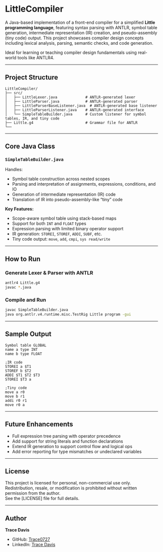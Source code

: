 # LittleCompiler

A Java-based implementation of a front-end compiler for a simplified **Little programming language**, featuring syntax parsing with ANTLR, symbol table generation, intermediate representation (IR) creation, and pseudo-assembly (tiny code) output. This project showcases compiler design concepts including lexical analysis, parsing, semantic checks, and code generation.

Ideal for learning or teaching compiler design fundamentals using real-world tools like ANTLR4.

---

## Project Structure

```
LittleCompiler/
├── src/
│   ├── LittleLexer.java             # ANTLR-generated lexer
│   ├── LittleParser.java            # ANTLR-generated parser
│   ├── LittleParserBaseListener.java  # ANTLR-generated base listener
│   ├── LittleParserListener.java    # ANTLR-generated interface
│   └── SimpleTableBuilder.java      # Custom listener for symbol tables, IR, and tiny code
├── Little.g4                        # Grammar file for ANTLR
└──
```

---

## Core Java Class

### `SimpleTableBuilder.java`
Handles:
- Symbol table construction across nested scopes
- Parsing and interpretation of assignments, expressions, conditions, and IO
- Generation of intermediate representation (IR) code
- Translation of IR into pseudo-assembly-like “tiny” code

**Key Features:**
- Scope-aware symbol table using stack-based maps
- Support for both `INT` and `FLOAT` types
- Expression parsing with limited binary operator support
- IR generation: `STOREI`, `STOREF`, `ADDI`, `SUBF`, etc.
- Tiny code output: `move`, `add`, `cmpi`, `sys read/write`

---

## How to Run

### Generate Lexer & Parser with ANTLR
```bash
antlr4 Little.g4
javac *.java
```

### Compile and Run
```bash
javac SimpleTableBuilder.java
java org.antlr.v4.runtime.misc.TestRig Little program -gui
```

---

## Sample Output

```
Symbol table GLOBAL
name a type INT
name b type FLOAT

;IR code
STOREI a $T1
STOREF b $T2
ADDI $T1 $T2 $T3
STOREI $T3 a

;Tiny code
move a r0
move b r1
addi r0 r1
move r0 a
```

---

## Future Enhancements

- Full expression tree parsing with operator precedence
- Add support for string literals and function declarations
- Extend IR generation to support control flow and logical ops
- Add error reporting for type mismatches or undeclared variables

---

## License
This project is licensed for personal, non-commercial use only. Redistribution, resale, or modification is prohibited without written permission from the author.  
See the [LICENSE] file for full details.

---

## Author  
**Trace Davis**  
- GitHub: [Trace0727](https://github.com/Trace0727)  
- LinkedIn: [Trace Davis](https://www.linkedin.com/in/trace-d-926380138/)
